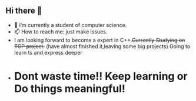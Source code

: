 ## Hi there 👋

<!--
**985025074/985025074** is a ✨ _special_ ✨ repository because its `README.md` (this file) appears on your GitHub profile.

Here are some ideas to get you started:

- 🔭 I’m currently studying.

- 📫 How to reach me: 985025074
- 😄 Pronouns: ...
- ⚡ Fun fact: ...
-->
- 🔭 I’m currently a student of computer science.
- 📫 How to reach me: just make issues.
- I am looking forward to become a expert in C++.~~Currently Studying on TOP project.~~ (have almost finished it,leaving some big projects) Going to learn ts and express deeper
- # Dont waste time!! Keep learning or Do things meaningful!
